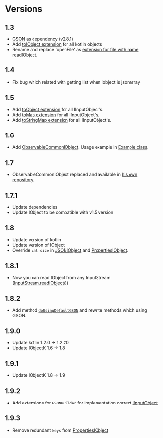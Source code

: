 # Versions

## 1.3

* [GSON](https://github.com/google/gson) as dependency (v2.8.1)
* Add [toIObject extension](src/main/kotlin/com/github/insanusmokrassar/IObjectKRealisations/Extensions.kt) for all kotlin objects
* Rename and replace 'openFile' as [extension for file with name readIObject](src/main/kotlin/com/github/insanusmokrassar/IObjectKRealisations/Extensions.kt).

## 1.4

* Fix bug which related with getting list when iobject is jsonarray

## 1.5

* Add [toObject extension](src/main/kotlin/com/github/insanusmokrassar/IObjectKRealisations/Extensions.kt) for all IInputObject's.
* Add [toMap extension](src/main/kotlin/com/github/insanusmokrassar/IObjectKRealisations/Extensions.kt) for all IInputObject's.
* Add [toStringMap extension](src/main/kotlin/com/github/insanusmokrassar/IObjectKRealisations/Extensions.kt) for all IInputObject's.

## 1.6

* Add [ObservableCommonIObject](src/main/kotlin/com/github/insanusmokrassar/IObjectKRealisations/ObservableIObject.kt).
Usage example in [Example class](src/main/kotlin/com/github/insanusmokrassar/IObjectKRealisations/Example.kt).

## 1.7

* ObservableCommonIObject replaced and available in [his own repository](https://github.com/InsanusMokrassar/IObjectKObservable).

## 1.7.1

* Update dependencies
* Update IObject to be compatible with v1.5 version

## 1.8

* Update version of kotlin
* Update version of IObject
* Override `val size` in [JSONIObject](src/main/kotlin/com/github/insanusmokrassar/IObjectKRealisations/JSONIObject.kt) 
and [PropertiesIObject](src/main/kotlin/com/github/insanusmokrassar/IObjectKRealisations/PropertiesIObject.kt).

## 1.8.1

* Now you can read IObject from any InputStream
([InputStream.readIObject()](src/main/kotlin/com/github/insanusmokrassar/IObjectKRealisations/Extensions.kt))

## 1.8.2

* Add method [`doUsingDefaultGSON`](src/main/kotlin/com/github/insanusmokrassar/IObjectKRealisations/Extensions.kt) and
rewrite methods which using GSON.

## 1.9.0

* Update kotlin 1.2.0 -> 1.2.20
* Update IObjectK 1.6 -> 1.8

## 1.9.1

* Update IObjectK 1.8 -> 1.9

## 1.9.2

* Add extensions for `GSONBuilder` for implementation correct [IInputObject](src/main/kotlin/com/github/insanusmokrassar/IObjectKRealisations/Extensions.kt#72)

## 1.9.3

* Remove redundant `keys` from [PropertiesIObject](src/main/kotlin/com/github/insanusmokrassar/IObjectKRealisations/PropertiesIObject.kt)
